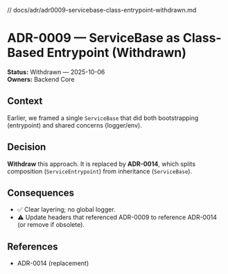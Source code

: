 // docs/adr/adr0009-servicebase-class-entrypoint-withdrawn.md

# ADR-0009 — ServiceBase as Class-Based Entrypoint (Withdrawn)

**Status:** Withdrawn — 2025-10-06  
**Owners:** Backend Core

## Context

Earlier, we framed a single `ServiceBase` that did both bootstrapping (entrypoint) and shared concerns (logger/env).

## Decision

**Withdraw** this approach. It is replaced by **ADR-0014**, which splits composition (`ServiceEntrypoint`) from inheritance (`ServiceBase`).

## Consequences

- ✅ Clear layering; no global logger.
- ⚠ Update headers that referenced ADR-0009 to reference ADR-0014 (or remove if obsolete).

## References

- ADR-0014 (replacement)
